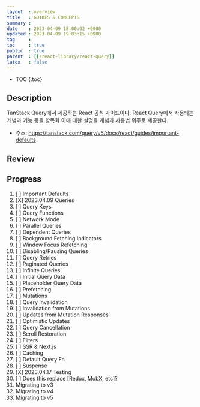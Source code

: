 ```yaml
---
layout  : overview
title   : GUIDES & CONCEPTS
summary : 
date    : 2023-04-09 18:00:02 +0900
updated : 2023-04-09 19:03:15 +0900
tag     : 
toc     : true
public  : true
parent  : [[/react-library/react-query]]
latex   : false
---
```

* TOC
{:toc}

## Description

TanStack Query에서 제공하는 React 공식 가이드이다. React Query에서 사용되는 개념과 기능 등을 항목화 이에 대한 설명을 개념과 사용법 위주로 제공한다.

* 주소: https://tanstack.com/query/v5/docs/react/guides/important-defaults

## Review

## Progress

1. [ ] Important Defaults
1. [X] 2023.04.09 Queries
1. [ ] Query Keys
1. [ ] Query Functions
1. [ ] Network Mode
1. [ ] Parallel Queries
1. [ ] Dependent Queries
1. [ ] Background Fetching Indicators
1. [ ] Window Focus Refetching
1. [ ] Disabling/Pausing Queries
1. [ ] Query Retries
1. [ ] Paginated Queries
1. [ ] Infinite Queries
1. [ ] Initial Query Data
1. [ ] Placeholder Query Data
1. [ ] Prefetching
1. [ ] Mutations
1. [ ] Query Invalidation
1. [ ] Invalidation from Mutations
1. [ ] Updates from Mutation Responses
1. [ ] Optimistic Updates
1. [ ] Query Cancellation
1. [ ] Scroll Restoration
1. [ ] Filters
1. [ ] SSR & Next.js
1. [ ] Caching
1. [ ] Default Query Fn
1. [ ] Suspense
1. [X] 2023.04.17 Testing
1. [ ] Does this replace [Redux, MobX, etc]?
1. Migrating to v3
1. Migrating to v4
1. Migrating to v5
